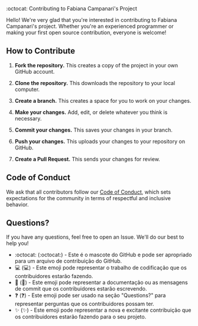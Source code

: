 


:octocat: Contributing to Fabiana Campanari's Project

Hello! We're very glad that you're interested in contributing to Fabiana Campanari's project. Whether you're an experienced programmer or making your first open source contribution, everyone is welcome!

## How to Contribute

1. **Fork the repository.** This creates a copy of the project in your own GitHub account.

2. **Clone the repository.** This downloads the repository to your local computer.

3. **Create a branch.** This creates a space for you to work on your changes.

4. **Make your changes.** Add, edit, or delete whatever you think is necessary.

5. **Commit your changes.** This saves your changes in your branch.

6. **Push your changes.** This uploads your changes to your repository on GitHub.

7. **Create a Pull Request.** This sends your changes for review.

## Code of Conduct

We ask that all contributors follow our [Code of Conduct](CODE_OF_CONDUCT.md), which sets expectations for the community in terms of respectful and inclusive behavior.

## Questions?

If you have any questions, feel free to open an Issue. We'll do our best to help you!



* :octocat: (:octocat:) - Este é o mascote do GitHub e pode ser apropriado para um arquivo de contribuição do GitHub.
* :computer: (:computer:) - Este emoji pode representar o trabalho de codificação que os contribuidores estarão fazendo.
* :memo: (:memo:) - Este emoji pode representar a documentação ou as mensagens de commit que os contribuidores estarão escrevendo.
* :question: (:question:) - Este emoji pode ser usado na seção "Questions?" para representar perguntas que os contribuidores possam ter.
* :sparkles: (:sparkles:) - Este emoji pode representar a nova e excitante contribuição que os contribuidores estarão fazendo para o seu projeto.

